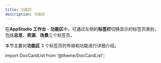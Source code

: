 ```yaml
---
title: 功能区
description: 功能区
---
```


在**AppStudio 工作台** - **功能区**中，可通过左侧的**标签栏**切换显示的标签页类别，包括**总览**、**资源**、**场景**三个标签页。

本节主要对**功能区** 3 个标签页的布局和功能进行详细介绍。


import DocCardList from '@theme/DocCardList';

<DocCardList />
